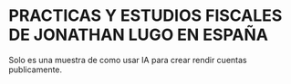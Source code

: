 # PRACTICAS Y ESTUDIOS FISCALES DE JONATHAN LUGO EN ESPAÑA
 Solo es una muestra de como usar IA para crear rendir cuentas publicamente.
